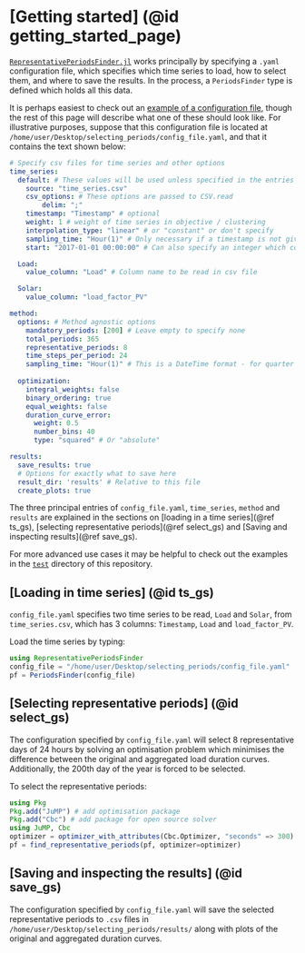 # [Getting started] (@id getting_started_page)

[`RepresentativePeriodsFinder.jl`](https://ucm.pages.gitlab\.kuleuven\.be/representativeperiodsfinder.jl/) works principally by specifying a `.yaml` configuration file, which specifies which time series to load, how to select them, and where to save the results. In the process, a `PeriodsFinder` type is defined which holds all this data.

It is perhaps easiest to check out an [example of a configuration file](https://gitlab.kuleuven.be/UCM/representativedaysfinder.jl/-/blob/dev/test/input_data/default.yaml), though the rest of this page will describe what one of these should look like. For illustrative purposes, suppose that this configuration file is located at `/home/user/Desktop/selecting_periods/config_file.yaml`, and that it contains the text shown below:

```yaml
# Specify csv files for time series and other options
time_series:
  default: # These values will be used unless specified in the entries below
    source: "time_series.csv"
    csv_options: # These options are passed to CSV.read
        delim: ";"
    timestamp: "Timestamp" # optional
    weight: 1 # weight of time series in objective / clustering
    interpolation_type: "linear" # or "constant" or don't specify
    sampling_time: "Hour(1)" # Only necessary if a timestamp is not given
    start: "2017-01-01 00:00:00" # Can also specify an integer which corresponds to rows in the .csv file

  Load:
    value_column: "Load" # Column name to be read in csv file

  Solar:
    value_column: "load_factor_PV"

method:
  options: # Method agnostic options
    mandatory_periods: [200] # Leave empty to specify none
    total_periods: 365
    representative_periods: 8
    time_steps_per_period: 24
    sampling_time: "Hour(1)" # This is a DateTime format - for quarter hours, Hour(0.25)
  
  optimization:
    integral_weights: false
    binary_ordering: true
    equal_weights: false
    duration_curve_error:
      weight: 0.5
      number_bins: 40
      type: "squared" # Or "absolute"

results:
  save_results: true
  # Options for exactly what to save here
  result_dir: 'results' # Relative to this file
  create_plots: true
```

The three principal entries of `config_file.yaml`, `time_series`, `method` and `results` are explained in the sections on [loading in a time series](@ref ts_gs), [selecting representative periods](@ref select_gs) and [Saving and inspecting results](@ref save_gs).

For more advanced use cases it may be helpful to check out the examples in the [`test`](https://gitlab.kuleuven.be/UCM/representativedaysfinder.jl/-/tree/dev/test) directory of this repository.

## [Loading in time series] (@id ts_gs)
`config_file.yaml` specifies two time series to be read, `Load` and `Solar`, from `time_series.csv`, which has 3 columns: `Timestamp`, `Load` and `load_factor_PV`.

Load the time series by typing:
```julia
using RepresentativePeriodsFinder
config_file = "/home/user/Desktop/selecting_periods/config_file.yaml"
pf = PeriodsFinder(config_file)
```

## [Selecting representative periods] (@id select_gs)
The configuration specified by `config_file.yaml` will select 8 representative days of 24 hours by solving an optimisation problem which minimises the difference between the original and aggregated load duration curves. Additionally, the 200th day of the year is forced to be selected.

To select the representative periods:
```julia
using Pkg
Pkg.add("JuMP") # add optimisation package
Pkg.add("Cbc") # add package for open source solver
using JuMP, Cbc
optimizer = optimizer_with_attributes(Cbc.Optimizer, "seconds" => 300) # seconds specifies time out limit
pf = find_representative_periods(pf, optimizer=optimizer)
```

## [Saving and inspecting the results] (@id save_gs)
The configuration specified by `config_file.yaml` will save the selected representative periods to `.csv` files in `/home/user/Desktop/selecting_periods/results/` along with plots of the original and aggregated duration curves.